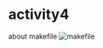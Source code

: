 # activity4
about makefile
![makefile](https://github.com/99002754/Activity_4/workflows/makefile/badge.svg)
